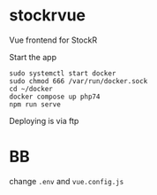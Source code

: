# stockrvue

Vue frontend for StockR

Start the app

```
sudo systemctl start docker
sudo chmod 666 /var/run/docker.sock
cd ~/docker
docker compose up php74
npm run serve
```

Deploying is via ftp

# BB

change `.env` and `vue.config.js`
